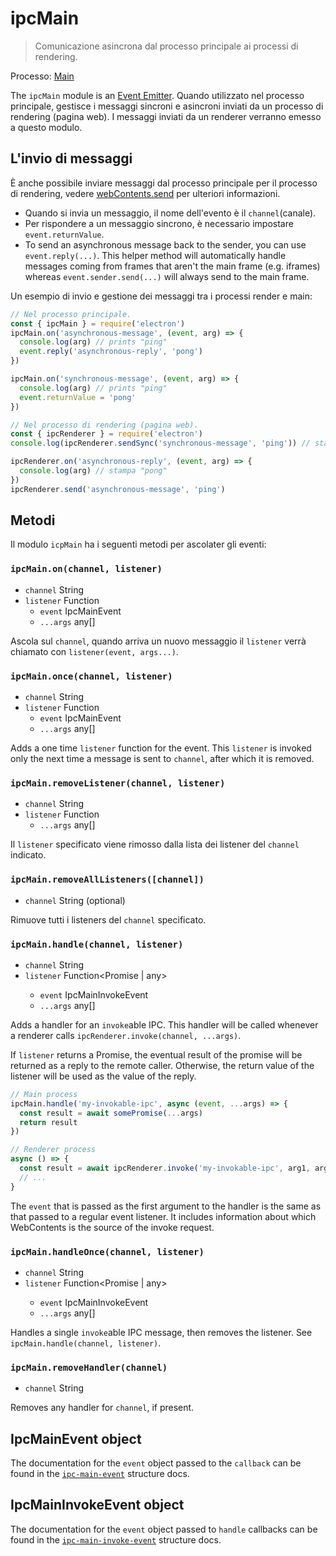 # ipcMain

> Comunicazione asincrona dal processo principale ai processi di rendering.

Processo: [Main](../glossary.md#main-process)

The `ipcMain` module is an [Event Emitter](https://nodejs.org/api/events.html#events_class_eventemitter). Quando utilizzato nel processo principale, gestisce i messaggi sincroni e asincroni inviati da un processo di rendering (pagina web). I messaggi inviati da un renderer verranno emesso a questo modulo.

## L'invio di messaggi

È anche possibile inviare messaggi dal processo principale per il processo di rendering, vedere [webContents.send](web-contents.md#contentssendchannel-arg1-arg2-) per ulteriori informazioni.

* Quando si invia un messaggio, il nome dell'evento è il `channel`(canale).
* Per rispondere a un messaggio sincrono, è necessario impostare `event.returnValue`.
* To send an asynchronous message back to the sender, you can use `event.reply(...)`.  This helper method will automatically handle messages coming from frames that aren't the main frame (e.g. iframes) whereas `event.sender.send(...)` will always send to the main frame.

Un esempio di invio e gestione dei messaggi tra i processi render e main:

```javascript
// Nel processo principale.
const { ipcMain } = require('electron')
ipcMain.on('asynchronous-message', (event, arg) => {
  console.log(arg) // prints "ping"
  event.reply('asynchronous-reply', 'pong')
})

ipcMain.on('synchronous-message', (event, arg) => {
  console.log(arg) // prints "ping"
  event.returnValue = 'pong'
})
```

```javascript
// Nel processo di rendering (pagina web).
const { ipcRenderer } = require('electron')
console.log(ipcRenderer.sendSync('synchronous-message', 'ping')) // stampa "pong"

ipcRenderer.on('asynchronous-reply', (event, arg) => {
  console.log(arg) // stampa "pong"
})
ipcRenderer.send('asynchronous-message', 'ping')
```

## Metodi

Il modulo `icpMain` ha i seguenti metodi per ascolater gli eventi:

### `ipcMain.on(channel, listener)`

* `channel` String
* `listener` Function
  * `event` IpcMainEvent
  * `...args` any[]

Ascola sul `channel`, quando arriva un nuovo messaggio il `listener` verrà chiamato con `listener(event, args...)`.

### `ipcMain.once(channel, listener)`

* `channel` String
* `listener` Function
  * `event` IpcMainEvent
  * `...args` any[]

Adds a one time `listener` function for the event. This `listener` is invoked only the next time a message is sent to `channel`, after which it is removed.

### `ipcMain.removeListener(channel, listener)`

* `channel` String
* `listener` Function
  * `...args` any[]

Il `listener` specificato viene rimosso dalla lista dei listener del `channel` indicato.

### `ipcMain.removeAllListeners([channel])`

* `channel` String (optional)

Rimuove tutti i listeners del `channel` specificato.

### `ipcMain.handle(channel, listener)`

* `channel` String
* `listener` Function<Promise<void> | any>
  * `event` IpcMainInvokeEvent
  * `...args` any[]

Adds a handler for an `invoke`able IPC. This handler will be called whenever a renderer calls `ipcRenderer.invoke(channel, ...args)`.

If `listener` returns a Promise, the eventual result of the promise will be returned as a reply to the remote caller. Otherwise, the return value of the listener will be used as the value of the reply.

```js
// Main process
ipcMain.handle('my-invokable-ipc', async (event, ...args) => {
  const result = await somePromise(...args)
  return result
})

// Renderer process
async () => {
  const result = await ipcRenderer.invoke('my-invokable-ipc', arg1, arg2)
  // ...
}
```

The `event` that is passed as the first argument to the handler is the same as that passed to a regular event listener. It includes information about which WebContents is the source of the invoke request.

### `ipcMain.handleOnce(channel, listener)`

* `channel` String
* `listener` Function<Promise<void> | any>
  * `event` IpcMainInvokeEvent
  * `...args` any[]

Handles a single `invoke`able IPC message, then removes the listener. See `ipcMain.handle(channel, listener)`.

### `ipcMain.removeHandler(channel)`

* `channel` String

Removes any handler for `channel`, if present.

## IpcMainEvent object

The documentation for the `event` object passed to the `callback` can be found in the [`ipc-main-event`](structures/ipc-main-event.md) structure docs.

## IpcMainInvokeEvent object

The documentation for the `event` object passed to `handle` callbacks can be found in the [`ipc-main-invoke-event`](structures/ipc-main-invoke-event.md) structure docs.
